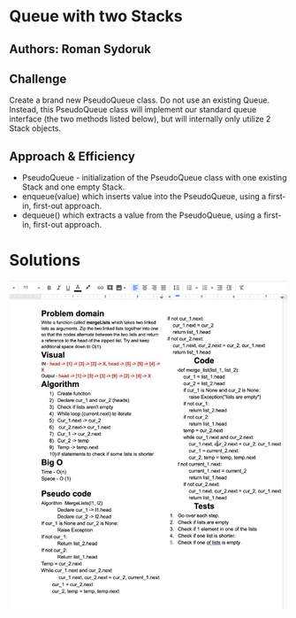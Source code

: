 # Queue with two Stacks

## Authors: Roman Sydoruk

## Challenge
Create a brand new PseudoQueue class. Do not use an existing Queue. Instead, this PseudoQueue class will implement our standard queue interface (the two methods listed below), but will internally only utilize 2 Stack objects.

## Approach & Efficiency
* PseudoQueue - initialization of the PseudoQueue class with one existing Stack and one empty Stack.
* enqueue(value) which inserts value into the PseudoQueue, using a first-in, first-out approach.
* dequeue() which extracts a value from the PseudoQueue, using a first-in, first-out approach.

# Solutions
<img src="https://github.com/sydoruk89/python-data-structures-and-algorithms/blob/master/assets/merge_lists.png">

